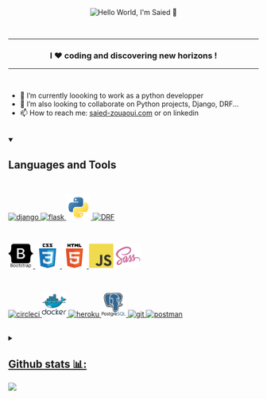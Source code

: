 <p align="center"><img src="https://user-images.githubusercontent.com/90851774/173924613-97d51ffb-cb02-44b9-acdd-a2dcc8d7d490.png" alt="Hello World, I'm Saied 👋" /></p>
</br>
<hr>
<h3 align="center">I ❤️ coding and discovering new horizons !</h3>
<hr>
</br>

- 🔭 I’m currently loooking to work as a python developper
- 👯 I’m also looking to collaborate on Python projects, Django, DRF...
- 📫 How to reach me: [saied-zouaoui.com](https://saied-zouaoui.com) or on linkedin

</br>
<details open>
<summary><h2 align="left">Languages and Tools</h2></summary>
</br>
<p align="left">
<a href="https://www.djangoproject.com/" target="_blank" rel="noreferrer"> <img src="https://static.djangoproject.com/img/logos/django-logo-negative.svg" alt="django" width="50" height="50"/> </a> <a href="https://flask.palletsprojects.com/" target="_blank" rel="noreferrer"> <img src="https://www.vectorlogo.zone/logos/pocoo_flask/pocoo_flask-icon.svg" alt="flask" width="50" height="50"/> </a> <a href="https://www.python.org" target="_blank" rel="noreferrer"> <img src="https://raw.githubusercontent.com/devicons/devicon/master/icons/python/python-original.svg" alt="python" width="50" height="50"/> </a> <a href="https://www.django-rest-framework.org/" target="_blank" rel="noreferrer"> <img src="https://www.django-rest-framework.org/img/logo.png" alt="DRF" height="50"/> </a>
</p>
</br>
<p align="left">
<a href="https://getbootstrap.com" target="_blank" rel="noreferrer"> <img src="https://raw.githubusercontent.com/devicons/devicon/master/icons/bootstrap/bootstrap-plain-wordmark.svg" alt="bootstrap" width="50" height="50"/> </a>    <a href="https://www.w3schools.com/css/" target="_blank" rel="noreferrer"> <img src="https://raw.githubusercontent.com/devicons/devicon/master/icons/css3/css3-original-wordmark.svg" alt="css3" width="50" height="50"/> </a>    <a href="https://www.w3.org/html/" target="_blank" rel="noreferrer"> <img src="https://raw.githubusercontent.com/devicons/devicon/master/icons/html5/html5-original-wordmark.svg" alt="html5" width="50" height="50"/> </a>    <a href="https://developer.mozilla.org/en-US/docs/Web/JavaScript" target="_blank" rel="noreferrer"> <img src="https://raw.githubusercontent.com/devicons/devicon/master/icons/javascript/javascript-original.svg" alt="javascript" width="50" height="50"/></a>    <a href="https://sass-lang.com" target="_blank" rel="noreferrer"> <img src="https://raw.githubusercontent.com/devicons/devicon/master/icons/sass/sass-original.svg" alt="sass" width="50" height="50"/> </a>
</p>
</br>
<p align="left">
<a href="https://circleci.com" target="_blank" rel="noreferrer"> <img src="https://www.vectorlogo.zone/logos/circleci/circleci-icon.svg" alt="circleci" width="50" height="50"/> </a><a href="https://www.docker.com/" target="_blank" rel="noreferrer"> <img src="https://raw.githubusercontent.com/devicons/devicon/master/icons/docker/docker-original-wordmark.svg" alt="docker" width="50" height="50"/> </a>    <a href="https://heroku.com" target="_blank" rel="noreferrer"> <img src="https://www.vectorlogo.zone/logos/heroku/heroku-icon.svg" alt="heroku" width="50" height="50"/> </a> <a href="https://www.postgresql.org" target="_blank" rel="noreferrer"> <img src="https://raw.githubusercontent.com/devicons/devicon/master/icons/postgresql/postgresql-original-wordmark.svg" alt="postgresql" width="50" height="50"/> </a>    <a href="https://git-scm.com/" target="_blank" rel="noreferrer"> <img src="https://www.vectorlogo.zone/logos/git-scm/git-scm-icon.svg" alt="git" width="50" height="50"/> </a><a href="https://postman.com" target="_blank" rel="noreferrer"> <img src="https://www.vectorlogo.zone/logos/getpostman/getpostman-icon.svg" alt="postman" width="50" height="50"/>
</p>
</details>

</br>

<details>
<summary><h2 align="left">Github stats 📊:</h2></summary>
 <br>
<p><img align="left" src="https://github-readme-stats.vercel.app/api/top-langs?username=saiedz&show_icons=true&locale=en&layout=compact&hide_border=True" alt="saiedz" width="400" height="250"/></p>
<p>&nbsp;<img align="center" src="https://github-readme-stats.vercel.app/api?username=saiedz&show_icons=true&locale=en&hide_border=True" alt="saiedz" width="400" height="250"/></p>

![GitHub streak stats](https://github-readme-streak-stats.herokuapp.com/?user=SaiedZ)
 
</details>

<img src="https://github-profile-summary-cards.vercel.app/api/cards/profile-details?username=SaiedZ&theme=vue&hide_border=True" style="max-width: 100%;">

<!--
**SaiedZ/SaiedZ** is a ✨ _special_ ✨ repository because its `README.md` (this file) appears on your GitHub profile.


<p align="center"><img src="https://user-images.githubusercontent.com/90851774/173915465-3fe23317-f8be-412b-a649-201ed62eb5a8.png" alt="Hello World, I'm Saied 👋" width="700"/></p>

Here are some ideas to get you started:

- 🔭 I’m currently working on ...
- 🌱 I’m currently learning ...
- 👯 I’m looking to collaborate on ...
- 🤔 I’m looking for help with ...
- 💬 Ask me about ...
- 📫 How to reach me: ...
- 😄 Pronouns: ...
- ⚡ Fun fact: ...

<h1 align="center">Hi 👋, I'm Saied</h1>
<h3 align="center">I ❤️ coding and discovering new horizons !</h3>

### Hi there 👋, Hello world, I'm Saied👋
<p align="left"> <a href="https://github.com/ryo-ma/github-profile-trophy"><img src="https://github-profile-trophy.vercel.app/?username=saiedz" alt="saiedz" /></a> </p>

[![trophy](https://github-profile-trophy.vercel.app/?username=SaiedZ)](https://github.com/ryo-ma/github-profile-trophy)
![GitHub Activity Graph](https://activity-graph.herokuapp.com/graph?username=SaiedZ)  
![GitHub metrics](https://metrics.lecoq.io/SaiedZ)
 ![Profile views](https://gpvc.arturio.dev/SaiedZ)  
Skills: PYTHON / DJANGO / JS / HTML / CSS


<h3 align="left">Connect with me:</h3>
<p align="left">
<a href="https://twitter.com/deias" target="blank"><img align="center" src="https://raw.githubusercontent.com/rahuldkjain/github-profile-readme-generator/master/src/images/icons/Social/twitter.svg" alt="deias" height="30" width="40" /></a>
<a href="https://linkedin.com/in/linkdin/deias" target="blank"><img align="center" src="https://raw.githubusercontent.com/rahuldkjain/github-profile-readme-generator/master/src/images/icons/Social/linked-in-alt.svg" alt="linkdin/deias" height="30" width="40" /></a>
<a href="https://discord.gg/@deias" target="blank"><img align="center" src="https://raw.githubusercontent.com/rahuldkjain/github-profile-readme-generator/master/src/images/icons/Social/discord.svg" alt="@deias" height="30" width="40" /></a>
</p>


-->
